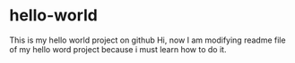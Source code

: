 # hello-world
This is my hello world project on github
Hi, now I am modifying readme file of my hello word project 
because i must learn how to do it.
